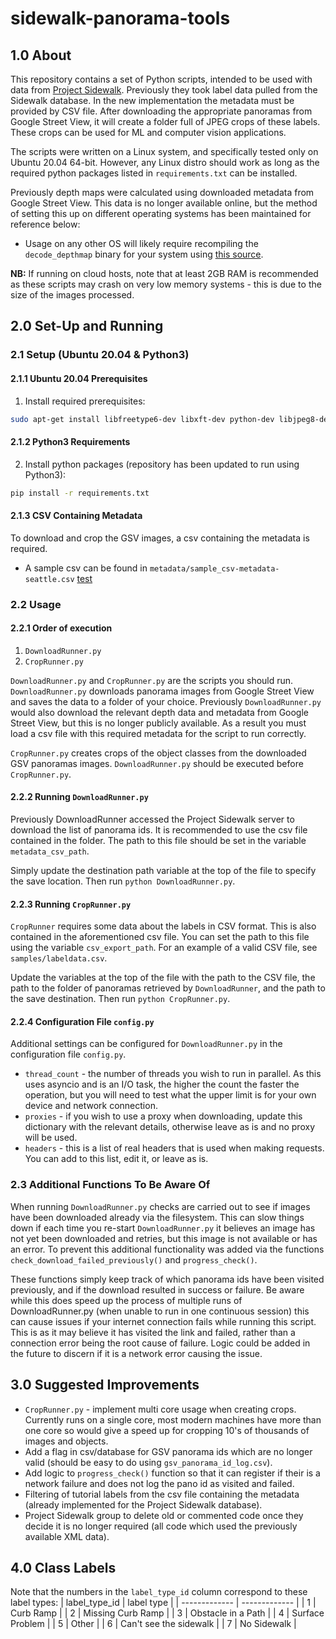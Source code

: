 # sidewalk-panorama-tools

## 1.0 About
This repository contains a set of Python scripts, intended to be used with data from [Project Sidewalk](https://github.com/ProjectSidewalk/SidewalkWebpage). Previously they took label data pulled from the Sidewalk database. In the new implementation the metadata must be provided by CSV file. After downloading the appropriate panoramas from Google Street View, it will create a folder full of JPEG crops of these labels. These crops can be used for ML and computer vision applications.

The scripts were written on a Linux system, and specifically tested only on Ubuntu 20.04 64-bit. However, any Linux distro should
work as long as the required python packages listed in `requirements.txt` can be installed. 

Previously depth maps were calculated using downloaded metadata from Google Street View. This data is no longer available online, but the method of setting this up on different operating systems has been maintained for reference below: 

* Usage on any other OS will likely require
recompiling the `decode_depthmap` binary for your system using [this source](https://github.com/jianxiongxiao/ProfXkit/blob/master/GoogleMapsScraper/decode_depthmap.cpp).

**NB:** If running on cloud hosts, note that at least 2GB RAM is recommended as these scripts may crash on very low memory systems - this is due to the size of the images processed.

## 2.0 Set-Up and Running 

### 2.1 Setup (Ubuntu 20.04 & Python3)

#### 2.1.1 Ubuntu 20.04 Prerequisites
1. Install required prerequisites:
```bash
sudo apt-get install libfreetype6-dev libxft-dev python-dev libjpeg8-dev libblas-dev liblapack-dev libatlas-base-dev gfortran python-tk
```

#### 2.1.2 Python3 Requirements
2. Install python packages (repository has been updated to run using Python3):
```bash
pip install -r requirements.txt
```

#### 2.1.3 CSV Containing Metadata

To download and crop the GSV images, a csv containing the metadata is required. 
* A sample csv can be found in `metadata/sample_csv-metadata-seattle.csv` [test](/metadata)

### 2.2 Usage

#### 2.2.1 Order of execution
1. `DownloadRunner.py`
2. `CropRunner.py`

`DownloadRunner.py` and `CropRunner.py` are the scripts you should run. `DownloadRunner.py` downloads panorama images
from Google Street View and saves the data to a folder of your choice. Previously `DownloadRunner.py` would also download the relevant depth data and metadata from Google Street View, but this is no longer publicly available. As a result you must load a csv file with this required metadata for the script to run correctly. 


`CropRunner.py` creates crops of the object classes from the downloaded GSV panoramas images. `DownloadRunner.py` 
should be executed before `CropRunner.py`.

#### 2.2.2 Running `DownloadRunner.py`

Previously DownloadRunner accessed the Project Sidewalk server to download the list of panorama ids. It is recommended to use the csv file contained in the folder. The path to this file should be set in the variable `metadata_csv_path`.

Simply update the destination path variable at the top of the file to specify the save location. Then run `python DownloadRunner.py`. 

#### 2.2.3 Running `CropRunner.py`

`CropRunner` requires some data about the labels in CSV format. This is also contained in the aforementioned csv file. You can set the path to this file using the variable `csv_export_path`. For an example of a valid CSV file, see `samples/labeldata.csv`.

Update the variables at the top of the file with the path to the CSV file, the path to the folder of panoramas retrieved by `DownloadRunner`,
and the path to the save destination. Then run `python CropRunner.py`.

#### 2.2.4 Configuration File `config.py`

Additional settings can be configured for `DownloadRunner.py` in the configuration file `config.py`. 

* `thread_count` - the number of threads you wish to run in parallel. As this uses asyncio and is an I/O task, the higher the count the faster the operation, but you will need to test what the upper limit is for your own device and network connection.
* `proxies` - if you wish to use a proxy when downloading, update this dictionary with the relevant details, otherwise leave as is and no proxy will be used. 
* `headers` - this is a list of real headers that is used when making requests. You can add to this list, edit it, or leave as is. 

### 2.3 Additional Functions To Be Aware Of

When running `DownloadRunner.py` checks are carried out to see if images have been downloaded already via the filesystem. This can slow things down if each time you re-start `DownloadRunner.py` it believes an image has not yet been downloaded and retries, but this image is not available or has an error. To prevent this additional functionality was added via the functions `check_download_failed_previously()` and `progress_check()`. 

These functions simply keep track of which panorama ids have been visited previously, and if the download resulted in success or failure. Be aware while this does speed up the process of multiple runs of DownloadRunner.py (when unable to run in one continuous session) this can cause issues if your internet connection fails while running this script. This is as it may believe it has visited the link and failed, rather than a connection error being the root cause of failure. Logic could be added in the future to discern if it is a network error causing the issue. 

## 3.0 Suggested Improvements

* `CropRunner.py` - implement multi core usage when creating crops. Currently runs on a single core, most modern machines
have more than one core so would give a speed up for cropping 10's of thousands of images and objects.
* Add a flag in csv/database for GSV panorama ids which are no longer valid (should be easy to do using `gsv_panorama_id_log.csv`).
* Add logic to `progress_check()` function so that it can register if their is a network failure and does not log the pano id as visited and failed. 
* Filtering of tutorial labels from the csv file containing the metadata (already implemented for the Project Sidewalk database).
* Project Sidewalk group to delete old or commented code once they decide it is no longer required (all code which used the previously available XML data).


## 4.0 Class Labels

Note that the numbers in the `label_type_id` column correspond to these label types:
| label_type_id  | label type |
| ------------- | ------------- |
| 1 | Curb Ramp |
| 2 | Missing Curb Ramp |
| 3 | Obstacle in a Path |
| 4 | Surface Problem |
| 5 | Other |
| 6 | Can't see the sidewalk |
| 7 | No Sidewalk |

